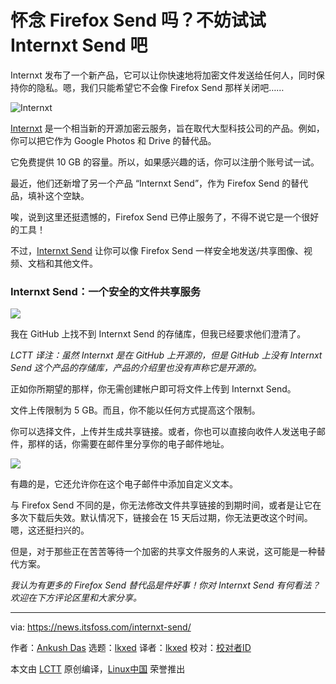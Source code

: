 [#]: subject: "Do You Miss Firefox Send? Internxt Send is Ready as a Replacement"
[#]: via: "https://news.itsfoss.com/internxt-send/"
[#]: author: "Ankush Das https://news.itsfoss.com/author/ankush/"
[#]: collector: "lkxed"
[#]: translator: "lkxed"
[#]: reviewer: " "
[#]: publisher: " "
[#]: url: " "

怀念 Firefox Send 吗？不妨试试 Internxt Send 吧
======
Internxt 发布了一个新产品，它可以让你快速地将加密文件发送给任何人，同时保持你的隐私。嗯，我们只能希望它不会像 Firefox Send 那样关闭吧……

![Internxt][1]

[Internxt][2] 是一个相当新的开源加密云服务，旨在取代大型科技公司的产品。例如，你可以把它作为 Google Photos 和 Drive 的替代品。

它免费提供 10 GB 的容量。所以，如果感兴趣的话，你可以注册个账号试一试。

最近，他们还新增了另一个产品 “Internxt Send”，作为 Firefox Send 的替代品，填补这个空缺。

唉，说到这里还挺遗憾的，Firefox Send 已停止服务了，不得不说它是一个很好的工具！

不过，[Internxt Send][3] 让你可以像 Firefox Send 一样安全地发送/共享图像、视频、文档和其他文件。

### Internxt Send：一个安全的文件共享服务

![][4]

我在 GitHub 上找不到 Internxt Send 的存储库，但我已经要求他们澄清了。

*LCTT 译注：虽然 Internxt 是在 GitHub 上开源的，但是 GitHub 上没有 Internxt Send 这个产品的存储库，产品的介绍里也没有声称它是开源的。*

正如你所期望的那样，你无需创建帐户即可将文件上传到 Internxt Send。

文件上传限制为 5 GB。而且，你不能以任何方式提高这个限制。

你可以选择文件，上传并生成共享链接。或者，你也可以直接向收件人发送电子邮件，那样的话，你需要在邮件里分享你的电子邮件地址。

![][5]

有趣的是，它还允许你在这个电子邮件中添加自定义文本。

与 Firefox Send 不同的是，你无法修改文件共享链接的到期时间，或者是让它在多次下载后失效。默认情况下，链接会在 15 天后过期，你无法更改这个时间。嗯，这还挺扫兴的。

但是，对于那些正在苦苦等待一个加密的共享文件服务的人来说，这可能是一种替代方案。

*我认为有更多的 Firefox Send 替代品是件好事！你对 Internxt Send 有何看法？欢迎在下方评论区里和大家分享。*

--------------------------------------------------------------------------------

via: https://news.itsfoss.com/internxt-send/

作者：[Ankush Das][a]
选题：[lkxed][b]
译者：[lkxed](https://github.com/lkxed)
校对：[校对者ID](https://github.com/校对者ID)

本文由 [LCTT](https://github.com/LCTT/TranslateProject) 原创编译，[Linux中国](https://linux.cn/) 荣誉推出

[a]: https://news.itsfoss.com/author/ankush/
[b]: https://github.com/lkxed
[1]: https://news.itsfoss.com/wp-content/uploads/2022/07/internxt-send-ft-1.jpg
[2]: https://itsfoss.com/internxt-cloud-service/
[3]: https://send.internxt.com/
[4]: https://news.itsfoss.com/wp-content/uploads/2022/07/internxt-send-1024x640.png
[5]: https://news.itsfoss.com/wp-content/uploads/2022/07/internxt-send-screenshot-1024x782.png
